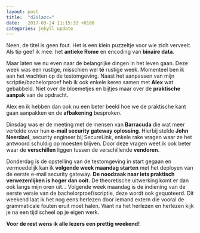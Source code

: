 ```yaml
---
layout: post
title:  "d2Vlazc="
date:   2017-03-24 11:15:33 +0100
categories: jekyll update
---
```

Neen, de titel is geen fout. Het is een klein puzzeltje voor wie zich verveelt. Als tip geef ik mee: het **antieke Rome** en encoding van **binaire data**.

Maar laten we nu even naar de belangrijke dingen in het leven gaan. Deze week was een rustige, misschien wel **té** rustige week. Momenteel ben ik aan het wachten op de testomgeving. Naast het aanpassen van mijn scriptie/bachelorproef heb ik ook enkele keren samen met **Alex** wat gebabbeld. Niet over de bloemetjes en bijtjes maar over de **praktische aanpak** van de opdracht.

Alex en ik hebben dan ook nu een beter beeld hoe we de praktische kant gaan aanpakken en de **afbakening** besproken.

Dinsdag was er de meeting met de mensen van **Barracuda** die wat meer vertelde over hun **e-mail security gateway oplossing**. Hierbij stelde **John Neerdael**, security engineer bij SecureLink, enkele rake vragen waar ze het antwoord schuldig op moesten blijven. Door deze vragen weet ik ook beter waar de **verschillen** liggen tussen de verschillende **vendoren**.

Donderdag is de opstelling van de testomgeving in start gegaan en vermoedelijk kan ik **volgende week maandag starten** met het deployen van de eerste e-mail security gateway. **De noodzaak naar iets praktisch verwezenlijken is hoger dan ooit.** De theoretische uitwerking komt er dan ook langs mijn oren uit…
Volgende week maandag is de indiening van de eerste versie van de bachelorproef/scriptie, deze wordt ook gequoteerd. Dit weekend laat ik het nog eens herlezen door iemand extern die vooral de grammaticale fouten eruit moet halen. Want na het herlezen en herlezen kijk je na een tijd scheel op je eigen werk.

**Voor de rest wens ik alle lezers een prettig weekend!**
